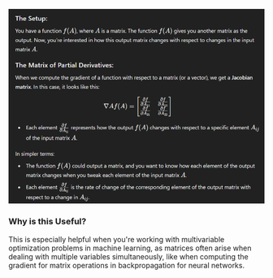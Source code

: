 ![](/images/image_2025-03-25_180237019.png)

### Why is this Useful?
This is especially helpful when you're working with multivariable optimization problems in machine learning, as matrices often arise when dealing with multiple variables simultaneously, like when computing the gradient for matrix operations in backpropagation for neural networks.
